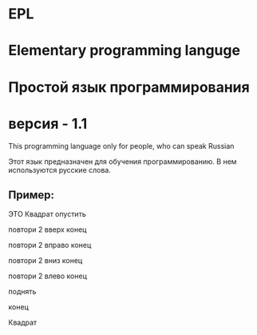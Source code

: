 # EPL
# Elementary programming languge
# Простой язык программирования
# версия - 1.1

This programming language only for people, who can speak Russian

Этот язык предназначен для обучения программированию.
В нем используются русские слова.

## Пример:

ЭТО Квадрат
  опустить
  
  повтори 2
    вверх
  конец
  
  повтори 2
    вправо
  конец
  
  повтори 2
    вниз
  конец
  
  повтори 2
    влево
  конец
  
  поднять
  
конец

Квадрат
